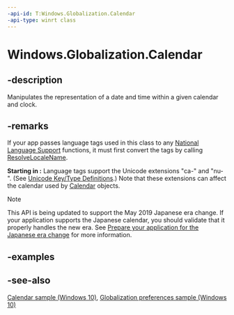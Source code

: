 ```yaml
---
-api-id: T:Windows.Globalization.Calendar
-api-type: winrt class
---
```


<!-- Class syntax.
public class Calendar : Windows.Globalization.ICalendar, Windows.Globalization.ITimeZoneOnCalendar
-->

# Windows.Globalization.Calendar

## -description

Manipulates the representation of a date and time within a given calendar and clock.

## -remarks

If your app passes language tags used in this class to any [National Language Support](http://msdn.microsoft.com/library/7a548074-0782-45e1-8051-80c3b9d81885) functions, it must first convert the tags by calling [ResolveLocaleName](http://msdn.microsoft.com/library/99264b22-3fb5-47e2-b0b9-42a6768e67c1).

**Starting in :** Language tags support the Unicode extensions "ca-" and "nu-". (See [Unicode Key/Type Definitions](http://go.microsoft.com/fwlink/p/?LinkId=308919).) Note that these extensions can affect the calendar used by [Calendar](calendar.md) objects.

> [!NOTE]
> This API is being updated to support the May 2019 Japanese era change. If your application supports the Japanese calendar, you should validate that it properly handles the new era. See [Prepare your application for the Japanese era change](https://docs.microsoft.com/windows/uwp/design/globalizing/japanese-era-change) for more information.

## -examples

## -see-also

[Calendar sample (Windows 10)](http://go.microsoft.com/fwlink/p/?LinkId=624043), [Globalization preferences sample (Windows 10)](http://go.microsoft.com/fwlink/p/?LinkId=624045)